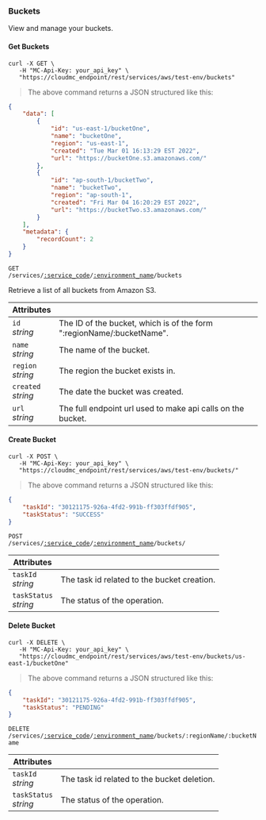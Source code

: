 ### Buckets

View and manage your buckets.

<!-------------------- GET buckets -------------------->

#### Get Buckets

```shell
curl -X GET \
   -H "MC-Api-Key: your_api_key" \
   "https://cloudmc_endpoint/rest/services/aws/test-env/buckets"
```
> The above command returns a JSON structured like this:

```json
{
    "data": [
        {
            "id": "us-east-1/bucketOne",
            "name": "bucketOne",
            "region": "us-east-1",
            "created": "Tue Mar 01 16:13:29 EST 2022",
            "url": "https://bucketOne.s3.amazonaws.com/"
        },
        {
            "id": "ap-south-1/bucketTwo",
            "name": "bucketTwo",
            "region": "ap-south-1",
            "created": "Fri Mar 04 16:20:29 EST 2022",
            "url": "https://bucketTwo.s3.amazonaws.com/"
        }
    ],
    "metadata": {
        "recordCount": 2
    }
}
```

<code>GET /services/<a href="#administration-service-connections">:service_code</a>/<a href="#administration-environments">:environment_name</a>/buckets</code>

Retrieve a list of all buckets from Amazon S3.

| Attributes                        | &nbsp;                                                                                                                                                                                                                   |
|-----------------------------------|--------------------------------------------------------------------------------------------------------------------------------------------------------------------------------------------------------------------------|
| `id`<br/>*string*                 | The ID of the bucket, which is of the form ":regionName/:bucketName".                                                                                                                                                                                                  |
| `name`<br/>*string*               | The name of the bucket.                                                                                                                                                                                                |
| `region`<br/>*string*     | The region the bucket exists in.                                                                                                                                                     |
| `created`<br/>*string*            | The date the bucket was created.                                                                                                                                                                         |
| `url`<br/>*string*       | The full endpoint url used to make api calls on the bucket.                                                                                                                                                                                                                                               

#### Create Bucket

```shell
curl -X POST \
   -H "MC-Api-Key: your_api_key" \
   "https://cloudmc_endpoint/rest/services/aws/test-env/buckets/"
```
> The above command returns a JSON structured like this:

```json
{
    "taskId": "30121175-926a-4fd2-991b-ff303ffdf905",
    "taskStatus": "SUCCESS"
}
```

<code>POST /services/<a href="#administration-service-connections">:service_code</a>/<a href="#administration-environments">:environment_name</a>/buckets/</code>

| Attributes                 | &nbsp;                                        |
|----------------------------|-----------------------------------------------|
| `taskId` <br/>*string*     | The task id related to the bucket creation. |
| `taskStatus` <br/>*string* | The status of the operation.                  |

<!-------------------- DELETE A BUCKET -------------------->

#### Delete Bucket

```shell
curl -X DELETE \
   -H "MC-Api-Key: your_api_key" \
   "https://cloudmc_endpoint/rest/services/aws/test-env/buckets/us-east-1/bucketOne"
```
> The above command returns a JSON structured like this:

```json
{
    "taskId": "30121175-926a-4fd2-991b-ff303ffdf905",
    "taskStatus": "PENDING"
}
```

<code>DELETE /services/<a href="#administration-service-connections">:service_code</a>/<a href="#administration-environments">:environment_name</a>/buckets/:regionName/:bucketName</code>

| Attributes                 | &nbsp;                                        |
|----------------------------|-----------------------------------------------|
| `taskId` <br/>*string*     | The task id related to the bucket deletion. |
| `taskStatus` <br/>*string* | The status of the operation.                  |


